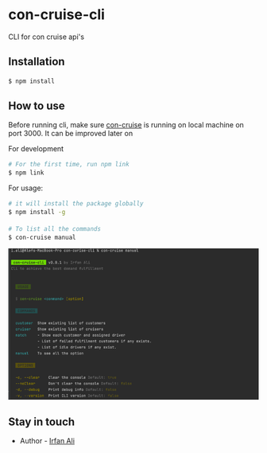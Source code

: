 # con-cruise-cli
CLI for con cruise api's


## Installation

```bash
$ npm install
```

## How to use
Before running cli, make sure [con-cruise](https://github.com/Irfanbsse2060/con-cruise) is running on local machine on port 3000. It can be improved later on

For development
```bash
# For the first time, run npm link
$ npm link

```

For usage:
```bash
# it will install the package globally
$ npm install -g

# To list all the commands
$ con-cruise manual
```
![Usage example](public/img.png "Usage example")
## Stay in touch

- Author - [Irfan Ali](https://github.com/Irfanbsse2060)


